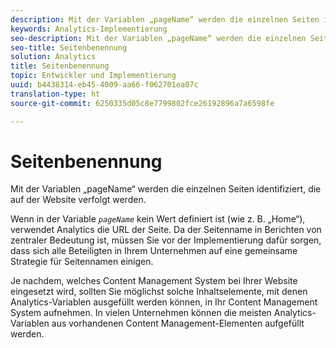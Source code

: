 ```yaml
---
description: Mit der Variablen „pageName“ werden die einzelnen Seiten identifiziert, die auf der Website verfolgt werden.
keywords: Analytics-Implementierung
seo-description: Mit der Variablen „pageName“ werden die einzelnen Seiten identifiziert, die auf der Website verfolgt werden.
seo-title: Seitenbenennung
solution: Analytics
title: Seitenbenennung
topic: Entwickler und Implementierung
uuid: b4438314-eb45-4009-aa66-f062701ea07c
translation-type: ht
source-git-commit: 6250335d05c8e7799802fce26192896a7a6598fe

---
```



# Seitenbenennung

Mit der Variablen „pageName“ werden die einzelnen Seiten identifiziert, die auf der Website verfolgt werden.

Wenn in der Variable *`pageName`* kein Wert definiert ist (wie z. B. „Home“), verwendet Analytics die URL der Seite. Da der Seitenname in Berichten von zentraler Bedeutung ist, müssen Sie vor der Implementierung dafür sorgen, dass sich alle Beteiligten in Ihrem Unternehmen auf eine gemeinsame Strategie für Seitennamen einigen.

Je nachdem, welches Content Management System bei Ihrer Website eingesetzt wird, sollten Sie möglichst solche Inhaltselemente, mit denen Analytics-Variablen ausgefüllt werden können, in Ihr Content Management System aufnehmen. In vielen Unternehmen können die meisten Analytics-Variablen aus vorhandenen Content Management-Elementen aufgefüllt werden.
